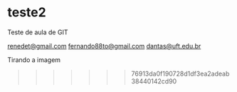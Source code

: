 # teste2
Teste de aula de GIT

renedet@gmail.com
fernando88to@gmail.com
dantas@uft.edu.br


Tirando a imagem
>>>>>>> 76913da0f190728d1df3ea2adeab38440142cd90

